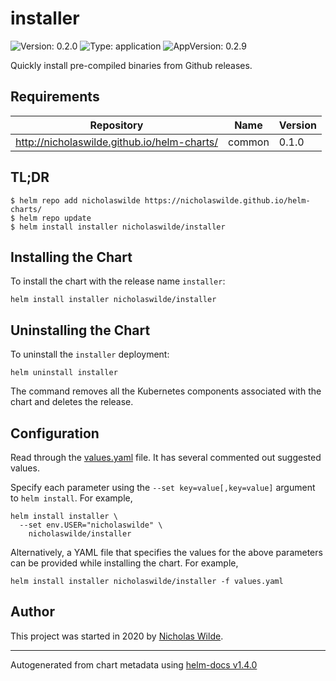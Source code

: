 # installer

![Version: 0.2.0](https://img.shields.io/badge/Version-0.2.0-informational?style=flat-square) ![Type: application](https://img.shields.io/badge/Type-application-informational?style=flat-square) ![AppVersion: 0.2.9](https://img.shields.io/badge/AppVersion-0.2.9-informational?style=flat-square)

Quickly install pre-compiled binaries from Github releases.

## Requirements

| Repository | Name | Version |
|------------|------|---------|
| http://nicholaswilde.github.io/helm-charts/ | common | 0.1.0 |

## TL;DR
```console
$ helm repo add nicholaswilde https://nicholaswilde.github.io/helm-charts/
$ helm repo update
$ helm install installer nicholaswilde/installer
```

## Installing the Chart
To install the chart with the release name `installer`:
```console
helm install installer nicholaswilde/installer
```

## Uninstalling the Chart
To uninstall the `installer` deployment:
```console
helm uninstall installer
```
The command removes all the Kubernetes components associated with the chart and deletes the release.

## Configuration

Read through the [values.yaml](https://github.com/nicholaswilde/helm-charts/blob/master/charts/installer/values.yaml)
file. It has several commented out suggested values.

Specify each parameter using the `--set key=value[,key=value]` argument to `helm install`. For example,
```console
helm install installer \
  --set env.USER="nicholaswilde" \
    nicholaswilde/installer
```

Alternatively, a YAML file that specifies the values for the above parameters can be provided while installing the chart.
For example,
```console
helm install installer nicholaswilde/installer -f values.yaml
```

## Author
This project was started in 2020 by [Nicholas Wilde](https://github.com/nicholaswilde).

----------------------------------------------
Autogenerated from chart metadata using [helm-docs v1.4.0](https://github.com/norwoodj/helm-docs/releases/v1.4.0)

